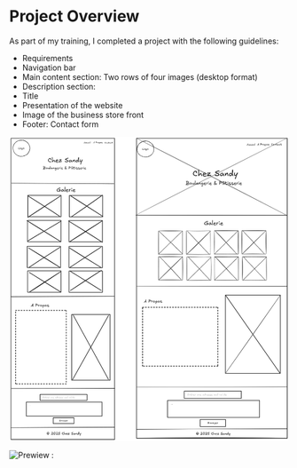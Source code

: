 # Project Overview
As part of my training, I completed a project with the following guidelines:

- Requirements
- Navigation bar
- Main content section: Two rows of four images (desktop format)
- Description section:
- Title
- Presentation of the website
- Image of the business store front
- Footer: Contact form


![Wireframe :](https://github.com/sadnxssdlm/Bakery-Site/blob/main/ChezSandyWF-FINAL.png)

![Prewiew :](https://i.imgur.com/euuuEFA.png)
